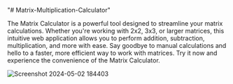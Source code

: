 "# Matrix-Multiplication-Calculator" 

The Matrix Calculator is a powerful tool designed to streamline your matrix calculations. Whether you're working with 2x2, 3x3, or larger matrices, this intuitive web application allows you to perform addition, subtraction, multiplication, and more with ease. Say goodbye to manual calculations and hello to a faster, more efficient way to work with matrices. Try it now and experience the convenience of the Matrix Calculator.


![Screenshot 2024-05-02 184403](https://github.com/Yashmaan/Matrix-Multiplication-Calculator/assets/107043726/1b82a623-a0f8-41fa-8f31-8adbca2d2c40)


